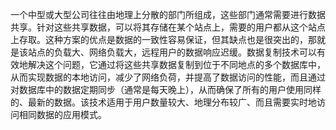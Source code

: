 



一个中型或大型公司往往由地理上分散的部门所组成，这些部门通常需要进行数据共享。针对这些共享数据，可以将其存储在某个站点上，需要的用户都从这个站点上存取。这种方案的优点是数据的一致性容易保证，但其缺点也是很突出的，那就是该站点的负载大、网络负载大，远程用户的数据响应迟缓。数据复制技术可以有效地解决这个问题，它通过将这些共享数据复制到位于不同地点的多个数据库中，从而实现数据的本地访问，减少了网络负荷，并提高了数据访问的性能，而且通过对数据库中的数据定期同步（通常是每天晚上），从而确保了所有的用户使用同样的、最新的数据。该技术适用于用户数量较大、地理分布较广、而且需要实时地访问相同数据的应用模式。

